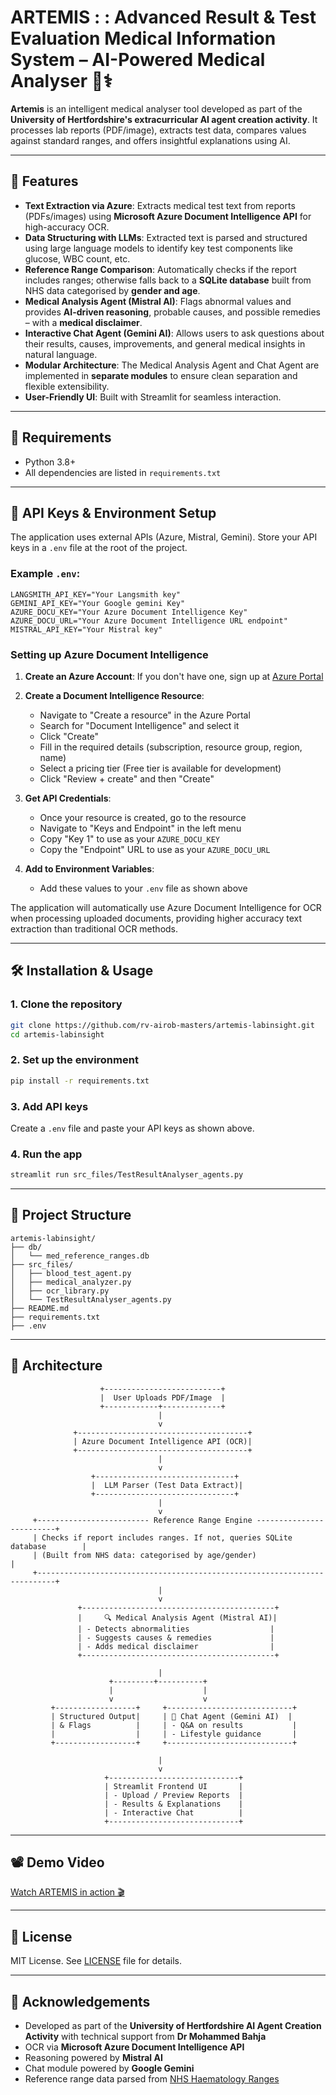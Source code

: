 # ARTEMIS : : Advanced Result & Test Evaluation Medical Information System – AI-Powered Medical Analyser 🧠⚕️

**Artemis** is an intelligent medical analyser tool developed as part of the **University of Hertfordshire's extracurricular AI agent creation activity**. It processes lab reports (PDF/image), extracts test data, compares values against standard ranges, and offers insightful explanations using AI.

---

## 🚀 Features

- **Text Extraction via Azure**: Extracts medical test text from reports (PDFs/images) using **Microsoft Azure Document Intelligence API** for high-accuracy OCR.
- **Data Structuring with LLMs**: Extracted text is parsed and structured using large language models to identify key test components like glucose, WBC count, etc.
- **Reference Range Comparison**: Automatically checks if the report includes ranges; otherwise falls back to a **SQLite database** built from NHS data categorised by **gender and age**.
- **Medical Analysis Agent (Mistral AI)**: Flags abnormal values and provides **AI-driven reasoning**, probable causes, and possible remedies – with a **medical disclaimer**.
- **Interactive Chat Agent (Gemini AI)**: Allows users to ask questions about their results, causes, improvements, and general medical insights in natural language.
- **Modular Architecture**: The Medical Analysis Agent and Chat Agent are implemented in **separate modules** to ensure clean separation and flexible extensibility.
- **User-Friendly UI**: Built with Streamlit for seamless interaction.

---

## 🧩 Requirements

- Python 3.8+
- All dependencies are listed in `requirements.txt`

---

## 🔐 API Keys & Environment Setup

The application uses external APIs (Azure, Mistral, Gemini). Store your API keys in a `.env` file at the root of the project.

### Example `.env`:

```
LANGSMITH_API_KEY="Your Langsmith key"
GEMINI_API_KEY="Your Google gemini Key"
AZURE_DOCU_KEY="Your Azure Document Intelligence Key"
AZURE_DOCU_URL="Your Azure Document Intelligence URL endpoint"
MISTRAL_API_KEY="Your Mistral key"
```

### Setting up Azure Document Intelligence

1. **Create an Azure Account**: If you don't have one, sign up at [Azure Portal](https://portal.azure.com)

2. **Create a Document Intelligence Resource**:
   - Navigate to "Create a resource" in the Azure Portal
   - Search for "Document Intelligence" and select it
   - Click "Create"
   - Fill in the required details (subscription, resource group, region, name)
   - Select a pricing tier (Free tier is available for development)
   - Click "Review + create" and then "Create"

3. **Get API Credentials**:
   - Once your resource is created, go to the resource
   - Navigate to "Keys and Endpoint" in the left menu
   - Copy "Key 1" to use as your `AZURE_DOCU_KEY`
   - Copy the "Endpoint" URL to use as your `AZURE_DOCU_URL`

4. **Add to Environment Variables**:
   - Add these values to your `.env` file as shown above

The application will automatically use Azure Document Intelligence for OCR when processing uploaded documents, providing higher accuracy text extraction than traditional OCR methods.

---

## 🛠️ Installation & Usage

### 1. Clone the repository

```bash
git clone https://github.com/rv-airob-masters/artemis-labinsight.git
cd artemis-labinsight
```

### 2. Set up the environment

```bash
pip install -r requirements.txt
```

### 3. Add API keys

Create a `.env` file and paste your API keys as shown above.

### 4. Run the app

```bash
streamlit run src_files/TestResultAnalyser_agents.py
```

---

## 📂 Project Structure 

```
artemis-labinsight/
├── db/
│   └── med_reference_ranges.db
├── src_files/
│   ├── blood_test_agent.py
│   ├── medical_analyzer.py
│   ├── ocr_library.py
│   └── TestResultAnalyser_agents.py
├── README.md
├── requirements.txt
├── .env
```

---

## 📐 Architecture

```
                    +--------------------------+
                    |  User Uploads PDF/Image  |
                    +------------+-------------+
                                 |
                                 v
              +--------------------------------------+
              | Azure Document Intelligence API (OCR)|
              +--------------------------------------+
                                 |
                                 v
                  +-------------------------------+
                  |  LLM Parser (Test Data Extract)|
                  +-------------------------------+
                                 |
                                 v
     +------------------------- Reference Range Engine -------------------------+
     | Checks if report includes ranges. If not, queries SQLite database        |
     | (Built from NHS data: categorised by age/gender)                         |
     +--------------------------------------------------------------------------+
                                 |
                                 v
               +-------------------------------------------+
               |     🔍 Medical Analysis Agent (Mistral AI)|
               | - Detects abnormalities                  |
               | - Suggests causes & remedies             |
               | - Adds medical disclaimer                |
               +-------------------------------------------+

                                 |
                      +---------+----------+
                      |                    |
                      v                    v
         +------------------+     +----------------------------+
         | Structured Output|     | 💬 Chat Agent (Gemini AI)  |
         | & Flags          |     | - Q&A on results           |
         |                  |     | - Lifestyle guidance       |
         +------------------+     +----------------------------+

                                 |
                                 v
                     +-----------------------------+
                     | Streamlit Frontend UI       |
                     | - Upload / Preview Reports  |
                     | - Results & Explanations    |
                     | - Interactive Chat          |
                     +-----------------------------+
```

---

## 📽️ Demo Video

[Watch ARTEMIS in action 🎬](https://tinyurl.com/krm3ybnp)

---

## 📘 License

MIT License. See [LICENSE](LICENSE) file for details.

---

## 🤝 Acknowledgements

- Developed as part of the **University of Hertfordshire AI Agent Creation Activity** with technical support from **Dr Mohammed Bahja**
- OCR via **Microsoft Azure Document Intelligence API**
- Reasoning powered by **Mistral AI**
- Chat module powered by **Google Gemini**
- Reference range data parsed from [NHS Haematology Ranges](https://www.gloshospitals.nhs.uk/our-services/services-we-offer/pathology/haematology/haematology-reference-ranges/)
